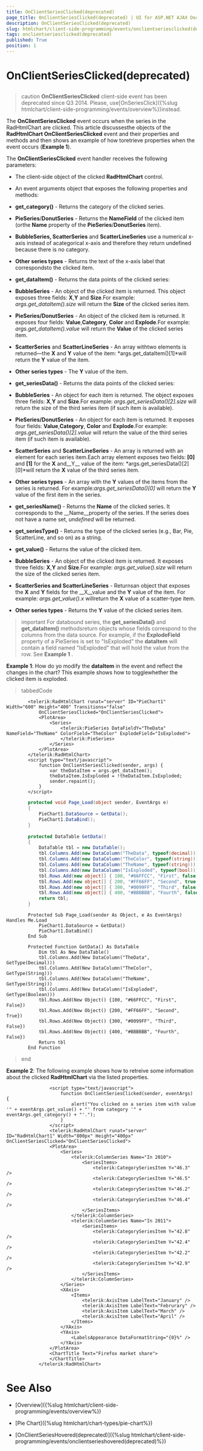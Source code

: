 ```yaml
---
title: OnClientSeriesClicked(deprecated)
page_title: OnClientSeriesClicked(deprecated) | UI for ASP.NET AJAX Documentation
description: OnClientSeriesClicked(deprecated)
slug: htmlchart/client-side-programming/events/onclientseriesclicked(deprecated)
tags: onclientseriesclicked(deprecated)
published: True
position: 1
---
```


# OnClientSeriesClicked(deprecated)



## 

>caution  __OnClientSeriesClicked__ client-side event has been deprecated since Q3 2014. Please, use[OnSeriesClick]({%slug htmlchart/client-side-programming/events/overview%})instead.
>


The __OnClientSeriesClicked__ event occurs when the series in the RadHtmlChart are clicked. This article discussesthe objects of the __RadHtmlChart OnClientSeriesClicked__ event and their properties and methods and then shows an example of how toretrieve properties when the event occurs (__Example 1__).

The __OnClientSeriesClicked__ event handler receives the following parameters:

* The client-side object of the clicked __RadHtmlChart__ control.

* An event arguments object that exposes the following properties and methods:

* __get_category()__ - Returns the category of the clicked series.

* __PieSeries__/__DonutSeries__ - Returns the __NameField__ of the clicked item (orthe __Name__ property of the __PieSeries__/__DonutSeries__ item).

* __BubbleSeries, ScatterSeries__ and __ScatterLineSeries__ use a numerical x-axis instead of acategorical x-axis and therefore they return undefined because there is no category.

* __Other series types__ - Returns the text of the x-axis label that correspondsto the clicked item.

* __get_dataItem()__ - Returns the data points of the clicked series:

* __BubbleSeries__ - An object of the clicked item is returned. This object exposes three fields: __X__,__Y__ and __Size__.For example: *args.get_dataItem().size* will return the __Size__ of the clicked series item.

* __PieSeries/DonutSeries__ - An object of the clicked item is returned. It exposes four fields: __Value__,__Category__, __Color__ and __Explode__.For example: *args.get_dataItem().value* will return the __Value__ of the clicked series item.

* __ScatterSeries__ and __ScatterLineSeries__ - An array withtwo elements is returned—the __X__ and __Y__ value of the item: *args.get_dataItem()[1]*will return the __Y__ value of the item.

* __Other series types__ - The __Y__ value of the item.

* __get_seriesData()__ - Returns the data points of the clicked series:

* __BubbleSeries__ - An object for each item is returned. The object exposes three fields: __X__,__Y__ and __Size__.For example: *args.get_seriesData()[2].size* will return the size of the third series item (if such item is available).

* __PieSeries/DonutSeries__ - An object for each item is returned. It exposes four fields: __Value__,__Category__, __Color__ and __Explode__.For example: *args.get_seriesData()[2].value* will return the value of the third series item (if such item is available).

* __ScatterSeries__ and __ScatterLineSeries__ - An array is returned with an element for each series item.Each array element exposes two fields: __[0]__ and __[1]__ for the __X__ and__Y__ value of the item: *args.get_seriesData()[2][0]*will return the __X__ value of the third series item.

* __Other series types__ - An array with the __Y__ values of the items from the series is returned. For example:*args.get_seriesData()[0]* will return the __Y__ value of the first item in the series.

* __get_seriesName()__ - Returns the __Name__ of the clicked series. It corresponds to the __Name__property of the series. If the series does not have a name set, *undefined* will be returned.

* __get_seriesType()__ - Returns the type of the clicked series (e.g., Bar, Pie, ScatterLine, and so on) as a string.

* __get_value()__ - Returns the value of the clicked item.

* __BubbleSeries__ - An object of the clicked item is returned. It exposes three fields: __X__,__Y__ and __Size__.For example: *args.get_value().size* will return the size of the clicked series item.

* __ScatterSeries and ScatterLineSeries__ - Returnsan object that exposes the __X__ and __Y__ fields for the __X__value and the __Y__ value of the item. For example: *args.get_value().x* willreturn the __X__ value of a scatter-type item.

* __Other series types__ - Returns the __Y__ value of the clicked series item.

>important For databound series, the __get_seriesData()__ and __get_dataItem()__ methodsreturn objects whose fields correspond to the columns from the	data source. For example, if the __ExplodeField__ property of a PieSeries is set to "IsExploded" the __dataItem__ will contain a	field named "IsExploded" that will hold the value from the row. See __Example 1__ .
>


__Example 1__: How do yo modify the __dataItem__ in the event and reflect the changes in the chart? This example shows how to togglewhether the clicked item is exploded.

>tabbedCode

````ASPNET
		<telerik:RadHtmlChart runat="server" ID="PieChart1" Width="600" Height="400" Transitions="false"
			OnClientSeriesClicked="OnClientSeriesClicked">
			<PlotArea>
				<Series>
					<telerik:PieSeries DataFieldY="TheData" NameField="TheName" ColorField="TheColor" ExplodeField="IsExploded">
					</telerik:PieSeries>
				</Series>
			</PlotArea>
		</telerik:RadHtmlChart>
		<script type="text/javascript">
			function OnClientSeriesClicked(sender, args) {
				var theDataItem = args.get_dataItem();
				theDataItem.IsExploded = !theDataItem.IsExploded;
				sender.repaint();
			}
		</script>
````
````C#
		protected void Page_Load(object sender, EventArgs e)
		{
			PieChart1.DataSource = GetData();
			PieChart1.DataBind();
		}
		
		protected DataTable GetData()
		{
			DataTable tbl = new DataTable();
			tbl.Columns.Add(new DataColumn("TheData", typeof(decimal)));
			tbl.Columns.Add(new DataColumn("TheColor", typeof(string)));
			tbl.Columns.Add(new DataColumn("TheName", typeof(string)));
			tbl.Columns.Add(new DataColumn("IsExploded", typeof(bool)));
			tbl.Rows.Add(new object[] { 100, "#66FFCC", "First", false });
			tbl.Rows.Add(new object[] { 200, "#FF66FF", "Second", true });
			tbl.Rows.Add(new object[] { 300, "#0099FF", "Third", false });
			tbl.Rows.Add(new object[] { 400, "#BBBBBB", "Fourth", false });
			return tbl;
		}
````
````VB.NET
	    Protected Sub Page_Load(sender As Object, e As EventArgs) Handles Me.Load
	        PieChart1.DataSource = GetData()
	        PieChart1.DataBind()
	    End Sub
	
	    Protected Function GetData() As DataTable
	        Dim tbl As New DataTable()
	        tbl.Columns.Add(New DataColumn("TheData", GetType(Decimal)))
	        tbl.Columns.Add(New DataColumn("TheColor", GetType(String)))
	        tbl.Columns.Add(New DataColumn("TheName", GetType(String)))
	        tbl.Columns.Add(New DataColumn("IsExploded", GetType(Boolean)))
	        tbl.Rows.Add(New Object() {100, "#66FFCC", "First", False})
	        tbl.Rows.Add(New Object() {200, "#FF66FF", "Second", True})
	        tbl.Rows.Add(New Object() {300, "#0099FF", "Third", False})
	        tbl.Rows.Add(New Object() {400, "#BBBBBB", "Fourth", False})
	        Return tbl
	    End Function
````
>end

__Example 2__: The following example shows how to retreive some information about the clicked __RadHtmlChart__ via the listed properties.

````ASPNET
				<script type="text/javascript">
	    			function OnClientSeriesClicked(sender, eventArgs) {
	    				alert("You clicked on a series item with value '" + eventArgs.get_value() + "' from category '" + eventArgs.get_category() + "'.");
	    			}
				</script>
				<telerik:RadHtmlChart runat="server" ID="RadHtmlChart1" Width="800px" Height="400px" OnClientSeriesClicked="OnClientSeriesClicked">
	            <PlotArea>
	                <Series>
	                    <telerik:ColumnSeries Name="In 2010">
	                        <SeriesItems>
	                            <telerik:CategorySeriesItem Y="46.3" />
	                            <telerik:CategorySeriesItem Y="46.5" />
	                            <telerik:CategorySeriesItem Y="46.2" />
	                            <telerik:CategorySeriesItem Y="46.4" />
	                        </SeriesItems>
	                    </telerik:ColumnSeries>
						<telerik:ColumnSeries Name="In 2011">
	                        <SeriesItems>
						        <telerik:CategorySeriesItem Y="42.8" />
	                            <telerik:CategorySeriesItem Y="42.4" />
	                            <telerik:CategorySeriesItem Y="42.2" />
	                            <telerik:CategorySeriesItem Y="42.9" />
							</SeriesItems>
	                    </telerik:ColumnSeries>
	                </Series>
	                <XAxis>
	                    <Items>
	                        <telerik:AxisItem LabelText="January" />
	                        <telerik:AxisItem LabelText="Februrary" />
	                        <telerik:AxisItem LabelText="March" />
	                        <telerik:AxisItem LabelText="April" />
	                    </Items>
	                </XAxis>
	                <YAxis>
	                    <LabelsAppearance DataFormatString="{0}%" />
	                </YAxis>
	            </PlotArea>
	            <ChartTitle Text="Firefox market share">
	            </ChartTitle>
	        </telerik:RadHtmlChart>
````



# See Also

 * [Overview]({%slug htmlchart/client-side-programming/events/overview%})

 * [Pie Chart]({%slug htmlchart/chart-types/pie-chart%})

 * [OnClientSeriesHovered(deprecated)]({%slug htmlchart/client-side-programming/events/onclientserieshovered(deprecated)%})
